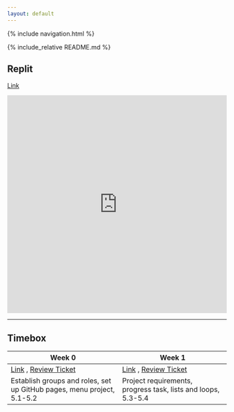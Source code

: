 ```yaml
---
layout: default
---
```


{% include navigation.html %}

{% include_relative README.md %}

## Replit
[Link](https://replit.com/@CalissaTyrrell/CalissaTri3Repo#.replit)

<iframe frameborder="0" width="100%" height="500px" src="https://replit.com/@CalissaTyrrell/CalissaTri3Repo#.replit"  >

</iframe>

***

## Timebox
| Week 0 | Week 1 |
| ---- | ----- |
| [Link](https://calissat.github.io/CalissaTri3Repo/week0)  ,  [Review Ticket](https://github.com/CalissaT/CalissaTri3Repo/issues/1)| [Link](https://calissat.github.io/CalissaTri3Repo/week1)  ,   [Review Ticket](https://github.com/CalissaT/CalissaTri3Repo/issues/2) |
| Establish groups and roles, set up GitHub pages, menu project, 5.1-5.2| Project requirements, progress task, lists and loops, 5.3-5.4 |
